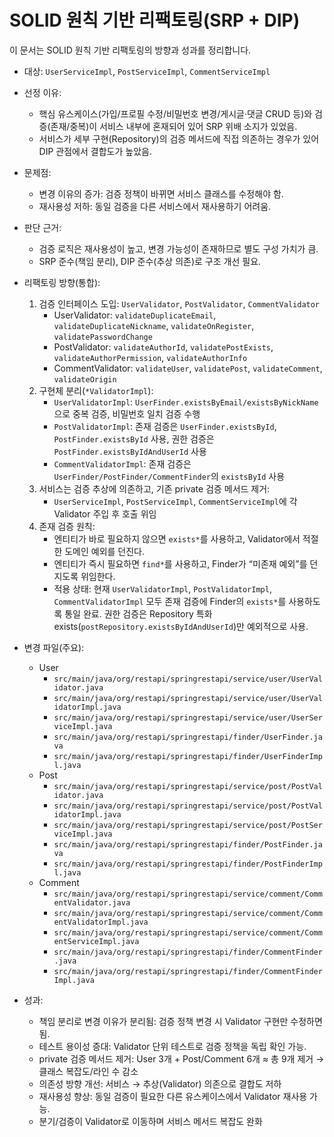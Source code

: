 # SOLID 원칙 기반 리팩토링(SRP + DIP)

이 문서는 SOLID 원칙 기반 리팩토링의 방향과 성과를 정리합니다.

- 대상: `UserServiceImpl`, `PostServiceImpl`, `CommentServiceImpl`
- 선정 이유:
  - 핵심 유스케이스(가입/프로필 수정/비밀번호 변경/게시글·댓글 CRUD 등)와 검증(존재/중복)이 서비스 내부에 혼재되어 있어 SRP 위배 소지가 있었음.
  - 서비스가 세부 구현(Repository)의 검증 메서드에 직접 의존하는 경우가 있어 DIP 관점에서 결합도가 높았음.

- 문제점:
  - 변경 이유의 증가: 검증 정책이 바뀌면 서비스 클래스를 수정해야 함.
  - 재사용성 저하: 동일 검증을 다른 서비스에서 재사용하기 어려움.

- 판단 근거:
  - 검증 로직은 재사용성이 높고, 변경 가능성이 존재하므로 별도 구성 가치가 큼.
  - SRP 준수(책임 분리), DIP 준수(추상 의존)로 구조 개선 필요.

- 리팩토링 방향(통합):
  1) 검증 인터페이스 도입: `UserValidator`, `PostValidator`, `CommentValidator`
     - UserValidator: `validateDuplicateEmail`, `validateDuplicateNickname`, `validateOnRegister`, `validatePasswordChange`
     - PostValidator: `validateAuthorId`, `validatePostExists`, `validateAuthorPermission`, `validateAuthorInfo`
     - CommentValidator: `validateUser`, `validatePost`, `validateComment`, `validateOrigin`
  2) 구현체 분리(`*ValidatorImpl`):
     - `UserValidatorImpl`: `UserFinder.existsByEmail/existsByNickName`으로 중복 검증, 비밀번호 일치 검증 수행
     - `PostValidatorImpl`: 존재 검증은 `UserFinder.existsById`, `PostFinder.existsById` 사용, 권한 검증은 `PostFinder.existsByIdAndUserId` 사용
     - `CommentValidatorImpl`: 존재 검증은 `UserFinder/PostFinder/CommentFinder`의 `existsById` 사용
  3) 서비스는 검증 추상에 의존하고, 기존 private 검증 메서드 제거:
     - `UserServiceImpl`, `PostServiceImpl`, `CommentServiceImpl`에 각 Validator 주입 후 호출 위임
  4) 존재 검증 원칙:
     - 엔티티가 바로 필요하지 않으면 `exists*`를 사용하고, Validator에서 적절한 도메인 예외를 던진다.
     - 엔티티가 즉시 필요하면 `find*`를 사용하고, Finder가 “미존재 예외”를 던지도록 위임한다.
     - 적용 상태: 현재 `UserValidatorImpl`, `PostValidatorImpl`, `CommentValidatorImpl` 모두 존재 검증에 Finder의 `exists*`를 사용하도록 통일 완료. 권한 검증은 Repository 특화 exists(`postRepository.existsByIdAndUserId`)만 예외적으로 사용.

- 변경 파일(주요):
  - User
    - `src/main/java/org/restapi/springrestapi/service/user/UserValidator.java`
    - `src/main/java/org/restapi/springrestapi/service/user/UserValidatorImpl.java`
    - `src/main/java/org/restapi/springrestapi/service/user/UserServiceImpl.java`
    - `src/main/java/org/restapi/springrestapi/finder/UserFinder.java`
    - `src/main/java/org/restapi/springrestapi/finder/UserFinderImpl.java`
  - Post
    - `src/main/java/org/restapi/springrestapi/service/post/PostValidator.java`
    - `src/main/java/org/restapi/springrestapi/service/post/PostValidatorImpl.java`
    - `src/main/java/org/restapi/springrestapi/service/post/PostServiceImpl.java`
    - `src/main/java/org/restapi/springrestapi/finder/PostFinder.java`
    - `src/main/java/org/restapi/springrestapi/finder/PostFinderImpl.java`
  - Comment
    - `src/main/java/org/restapi/springrestapi/service/comment/CommentValidator.java`
    - `src/main/java/org/restapi/springrestapi/service/comment/CommentValidatorImpl.java`
    - `src/main/java/org/restapi/springrestapi/service/comment/CommentServiceImpl.java`
    - `src/main/java/org/restapi/springrestapi/finder/CommentFinder.java`
    - `src/main/java/org/restapi/springrestapi/finder/CommentFinderImpl.java`

- 성과:
  - 책임 분리로 변경 이유가 분리됨: 검증 정책 변경 시 Validator 구현만 수정하면 됨.
  - 테스트 용이성 증대: Validator 단위 테스트로 검증 정책을 독립 확인 가능.
  - private 검증 메서드 제거: User 3개 + Post/Comment 6개 ≈ 총 9개 제거 → 클래스 복잡도/라인 수 감소
  - 의존성 방향 개선: 서비스 → 추상(Validator) 의존으로 결합도 저하
  - 재사용성 향상: 동일 검증이 필요한 다른 유스케이스에서 Validator 재사용 가능.
  - 분기/검증이 Validator로 이동하며 서비스 메서드 복잡도 완화
